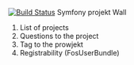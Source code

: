 [![Build Status](https://travis-ci.org/shubaivan/symfony.projekt.svg?branch=develop)](https://travis-ci.org/shubaivan/symfony.projekt)
Symfony projekt Wall
1. List of projects
2. Questions to the project
3. Tag to the prowjekt
4. Registrability (FosUserBundle)